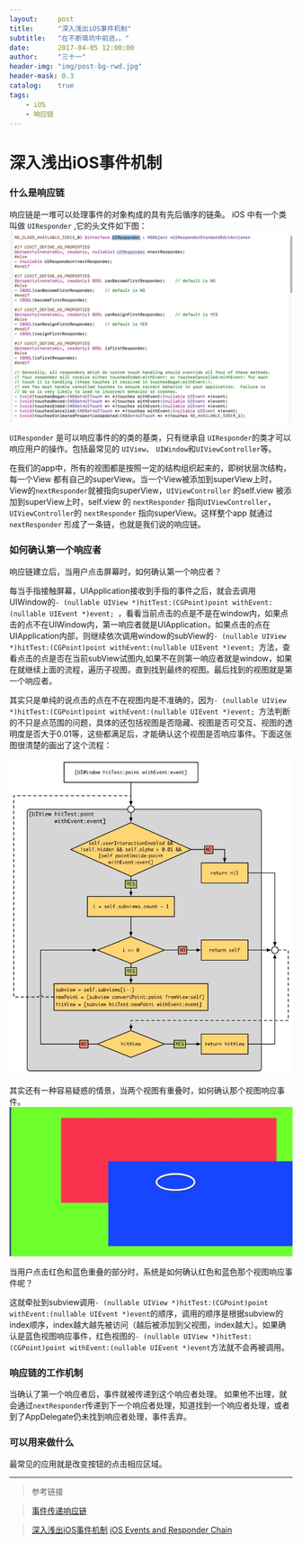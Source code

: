 ```yaml
---
layout:     post
title:      "深入浅出iOS事件机制"
subtitle:   "在不断填坑中前进。。"
date:       2017-04-05 12:00:00
author:     "三十一"
header-img: "img/post-bg-rwd.jpg"
header-mask: 0.3
catalog:    true
tags:
    - iOS
    - 响应链
---
```

# 深入浅出iOS事件机制



### 什么是响应链
响应链是一堆可以处理事件的对象构成的具有先后循序的链条。
iOS 中有一个类叫做 `UIResponder` ,它的头文件如下图：
![](/media/14884333046375/14884344488032.jpg)

 `UIResponder` 是可以响应事件的的类的基类，只有继承自 `UIResponder`的类才可以响应用户的操作。包括最常见的 `UIView`、 `UIWindow`和`UIViewController`等。
 
 在我们的app中，所有的视图都是按照一定的结构组织起来的，即树状层次结构，每一个View 都有自己的superView。当一个View被添加到superView上时，View的`nextResponder`就被指向superView，`UIViewController` 的self.view 被添加到superView上时，self.view 的 `nextResponder` 指向`UIViewController`，`UIViewController`的  `nextResponder` 指向superView。这样整个app 就通过  `nextResponder` 形成了一条链，也就是我们说的响应链。
 
 
### 如何确认第一个响应者
响应链建立后，当用户点击屏幕时，如何确认第一个响应者？

每当手指接触屏幕，UIApplication接收到手指的事件之后，就会去调用UIWindow的`- (nullable UIView *)hitTest:(CGPoint)point withEvent:(nullable UIEvent *)event; `，看看当前点击的点是不是在window内，如果点击的点不在UIWindow内，第一响应者就是UIApplication，如果点击的点在UIApplication内部，则继续依次调用window的subView的`- (nullable UIView *)hitTest:(CGPoint)point withEvent:(nullable UIEvent *)event; `方法，查看点击的点是否在当前subView试图内,如果不在则第一响应者就是window，如果在就继续上面的流程，遍历子视图，直到找到最终的视图。最后找到的视图就是第一个响应者。

其实只是单纯的说点击的点在不在视图内是不准确的，因为`- (nullable UIView *)hitTest:(CGPoint)point withEvent:(nullable UIEvent *)event; `方法判断的不只是点范围的问题，具体的还包括视图是否隐藏、视图是否可交互、视图的透明度是否大于0.01等，这些都满足后，才能确认这个视图是否响应事件。下面这张图很清楚的画出了这个流程：

![](/media/14884333046375/14884368969345.jpg)


其实还有一种容易疑惑的情景，当两个视图有重叠时，如何确认那个视图响应事件。
![](/media/14884333046375/14884375762669.jpg)

当用户点击红色和蓝色重叠的部分时，系统是如何确认红色和蓝色那个视图响应事件呢？

这就牵扯到subview调用`- (nullable UIView *)hitTest:(CGPoint)point withEvent:(nullable UIEvent *)event`的顺序，调用的顺序是根据subview的index顺序，index越大越先被访问（越后被添加到父视图，index越大）。如果确认是蓝色视图响应事件，红色视图的`- (nullable UIView *)hitTest:(CGPoint)point withEvent:(nullable UIEvent *)event`方法就不会再被调用。


### 响应链的工作机制
当确认了第一个响应者后，事件就被传递到这个响应者处理。
如果他不出理，就会通过`nextResponder`传递到下一个响应者处理，知道找到一个响应者处理，或者到了AppDelegate仍未找到响应者处理，事件丢弃。
### 可以用来做什么
最常见的应用就是改变按钮的点击相应区域。

---

> 参考链接

>[事件传递响应链](http://sindrilin.com/ios-dev/2015/12/27/%E4%BA%8B%E4%BB%B6%E4%BC%A0%E9%80%92%E5%93%8D%E5%BA%94%E9%93%BE#响应链应用)

>[深入浅出iOS事件机制](http://zhoon.github.io/ios/2015/04/12/ios-event.html)
>[iOS Events and Responder Chain](https://www.zybuluo.com/MicroCai/note/66142)


